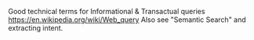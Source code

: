 Good technical terms for Informational & Transactual queries
https://en.wikipedia.org/wiki/Web_query
Also see "Semantic Search" and extracting intent.